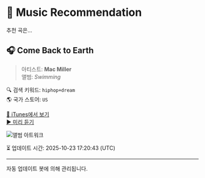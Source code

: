 
# 🎵 Music Recommendation

추천 곡은...

## 🎧 Come Back to Earth  
> 아티스트: **Mac Miller**  
> 앨범: _Swimming_  

🔍 검색 키워드: `hiphop+dream`  
🌎 국가 스토어: `US`

[🔗 iTunes에서 보기](https://music.apple.com/us/album/come-back-to-earth/1408996052?i=1408996053&uo=4)  
[▶️ 미리 듣기](https://audio-ssl.itunes.apple.com/itunes-assets/AudioPreview116/v4/c3/24/6b/c3246b0d-5868-fa62-811d-065054c3dffb/mzaf_11923786879779444720.plus.aac.p.m4a)

![앨범 아트워크](https://is1-ssl.mzstatic.com/image/thumb/Music124/v4/e3/38/b5/e338b529-da3f-b4b9-b8f9-1fae428e7a23/093624905899.jpg/100x100bb.jpg)

⏳ 업데이트 시간: 2025-10-23 17:20:43 (UTC)

---
자동 업데이트 봇에 의해 관리됩니다.
